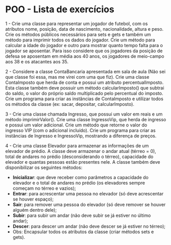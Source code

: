 # POO - Lista de exercícios

1 - Crie uma classe para representar um jogador de futebol, com os atributos nome, posição, data de nascimento, nacionalidade, altura e peso. Crie os métodos públicos necessários para sets e gets e também um método para imprimir todos os dados do jogador. Crie um método para calcular a idade do jogador e outro para mostrar quanto tempo falta para o jogador se aposentar. Para isso considere que os jogadores da posição de defesa se aposentam em média aos 40 anos, os jogadores de meio-campo aos 38 e os atacantes aos 35.

2 - Considere a classe ContaBancaria apresentada em sala de aula (Não sei que classe foi essa, mas me virei com uma que fiz). Crie uma classe ContaImposto que herda de conta e possui um atributo percentualImposto. Esta classe também deve possuir um método calcularImposto() que subtrai do saldo, o valor do próprio saldo multiplicado pelo percentual do imposto. Crie um programa para criar as instâncias de ContaImposto e utilizar todos os métodos da classe (ex: sacar, depositar, calcularImposto).

3 - Crie uma classe chamada Ingresso, que possui um valor em reais e um método imprimirValor(). Crie uma classe IngressoVip, que herda de ingresso e possui um valor adicional. Crie um método que retorne o valor do ingresso VIP (com o adicional incluído). Crie um programa para criar as instâncias de Ingresso e IngressoVip, mostrando a diferença de preços.

4 - Crie uma classe Elevador para armazenar as informações de um elevador de prédio. A classe deve armazenar o andar atual (térreo = 0), total de andares no prédio (desconsiderando o térreo), capacidade do elevador e quantas pessoas estão presentes nele. A classe também deve disponibilizar os seguintes métodos:

- **Inicializar**: que deve receber como parâmetros a capacidade do elevador e o total de andares no prédio (os elevadores sempre começam no térreo e vazios);
- **Entrar**: para acrescentar uma pessoa no elevador (só deve acrescentar se houver espaço);
- **Sair**: para remover uma pessoa do elevador (só deve remover se houver alguém dentro dele);
- **Subir**: para subir um andar (não deve subir se já estiver no último andar);
- **Descer**: para descer um andar (não deve descer se já estiver no térreo);
- Obs: Encapsular todos os atributos da classe (criar métodos sets e gets).
